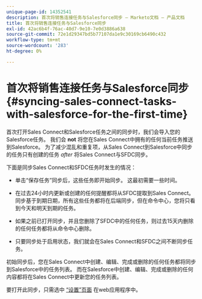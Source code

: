 ```yaml
---
unique-page-id: 14352541
description: 首次将销售连接任务与Salesforce同步 — Marketo文档 — 产品文档
title: 首次将销售连接任务与Salesforce同步
exl-id: 42ac6b4f-76ac-40d7-9e10-7e0d3886a638
source-git-commit: 72e1d29347bd5b77107da1e9c30169cb6490c432
workflow-type: tm+mt
source-wordcount: '283'
ht-degree: 0%

---
```


# 首次将销售连接任务与Salesforce同步 {#syncing-sales-connect-tasks-with-salesforce-for-the-first-time}

首次打开Sales Connect和Salesforce任务之间的同步时，我们会导入您的Salesforce任务。 我们会 **not** 将您在Sales Connect中拥有的任何当前任务推送到Salesforce。 为了减少混乱和重复项，从Sales Connect到Salesforce中同步的任务只有创建的任务 *after* 将Sales Connect与SFDC同步。

下面是同步Sales Connect和SFDC任务时发生的情况：

- 单击“保存任务”同步后，这些任务即开始同步。 这最初需要一些时间。

- 在过去24小时内更新或创建的任何提醒都将从SFDC提取到Sales Connect。 同步基于到期日期，所有这些任务都将在后端同步，但在命令中心，您将只看到今天和明天到期的任务。

- 如果之前已打开同步，并且您删除了SFDC中的任何任务，则过去15天内删除的任何任务都将从命令中心删除。

- 只要同步处于启用状态，我们就会在Sales Connect和SFDC之间不断同步任务。

初始同步后，您在Sales Connect中创建、编辑、完成或删除的任何任务都将同步到Salesforce中的任务列表。 而在Salesforce中创建、编辑、完成或删除的任何内容都将在Sales Connect中更新您的任务列表。

要打开此同步，只需选中 [“设置”页面](https://toutapp.com/login) 在web应用程序中。
